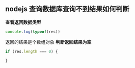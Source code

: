 ## nodejs 查询数据库查询不到结果如何判断
**查看返回数据类型**
```js
console.log(typeof(res))

```
返回的结果是个数组对象
**判断返回结果为空**
```js
if (res.length === 0) {
    
}
```